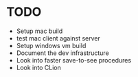 # TODO

* Setup mac build
* test mac client against server
* Setup windows vm build
* Document the dev infrastructure
* Look into faster save-to-see procedures
* Look into CLion

